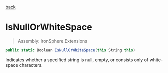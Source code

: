 ﻿

[back](/IronSphere.Extensions/StringExtension)

# IsNullOrWhiteSpace

> Assembly: IronSphere.Extensions

```csharp
public static Boolean IsNullOrWhiteSpace(this String this)
```

Indicates whether a specified string is null, empty, or consists only of white-space characters.

 
